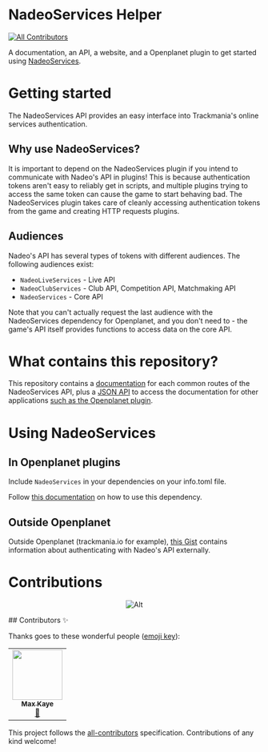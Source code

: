 # NadeoServices Helper
<!-- ALL-CONTRIBUTORS-BADGE:START - Do not remove or modify this section -->
[![All Contributors](https://img.shields.io/badge/all_contributors-1-orange.svg?style=flat-square)](#contributors-)
<!-- ALL-CONTRIBUTORS-BADGE:END -->
A documentation, an API, a website, and a Openplanet plugin to get started using [NadeoServices](https://openplanet.dev/docs/reference/nadeoservices).

# Getting started

The NadeoServices API provides an easy interface into Trackmania's online services authentication.

## Why use NadeoServices?

It is important to depend on the NadeoServices plugin if you intend to communicate with Nadeo's API in plugins! This is because authentication tokens aren't easy to reliably get in scripts, and multiple plugins trying to access the same token can cause the game to start behaving bad. The NadeoServices plugin takes care of cleanly accessing authentication tokens from the game and creating HTTP requests plugins.

## Audiences

Nadeo's API has several types of tokens with different audiences. The following audiences exist:

- `NadeoLiveServices` - Live API
- `NadeoClubServices` - Club API, Competition API, Matchmaking API
- `NadeoServices` - Core API

Note that you can't actually request the last audience with the NadeoServices dependency for Openplanet, and you don't need to - the game's API itself provides functions to access data on the core API.

# What contains this repository?

This repository contains a [documentation](/docs/) for each common routes of the NadeoServices API, plus a [JSON API](/api/) to access the documentation for other applications [such as the Openplanet plugin](/plugin/).

# Using NadeoServices

## In Openplanet plugins

Include `NadeoServices` in your dependencies on your info.toml file.

Follow [this documentation](https://openplanet.dev/docs/reference/nadeoservices) on how to use this dependency.

## Outside Openplanet

Outside Openplanet (trackmania.io for example), [this Gist](https://gist.github.com/codecat/4dfd3719e1f8d9e5ef439d639abe0de4) contains information about authenticating with Nadeo's API externally.

# Contributions
<div align="center">

![Alt](https://repobeats.axiom.co/api/embed/ed1dd0d62eaccc5e33f471c15be04e78b62390f4.svg "Repobeats analytics image")

</div>
## Contributors ✨

Thanks goes to these wonderful people ([emoji key](https://allcontributors.org/docs/en/emoji-key)):

<!-- ALL-CONTRIBUTORS-LIST:START - Do not remove or modify this section -->
<!-- prettier-ignore-start -->
<!-- markdownlint-disable -->
<table>
  <tr>
    <td align="center"><a href="https://xk.io"><img src="https://avatars.githubusercontent.com/u/1046448?v=4?s=100" width="100px;" alt=""/><br /><sub><b>Max Kaye</b></sub></a><br /><a href="https://github.com/GreepTheSheep/nadeoservices-helper/commits?author=XertroV" title="Documentation">📖</a></td>
  </tr>
</table>

<!-- markdownlint-restore -->
<!-- prettier-ignore-end -->

<!-- ALL-CONTRIBUTORS-LIST:END -->

This project follows the [all-contributors](https://github.com/all-contributors/all-contributors) specification. Contributions of any kind welcome!